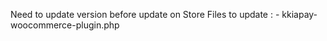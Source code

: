 Need to update version before update on Store
  Files to update : 
    - kkiapay-woocommerce-plugin.php
        
